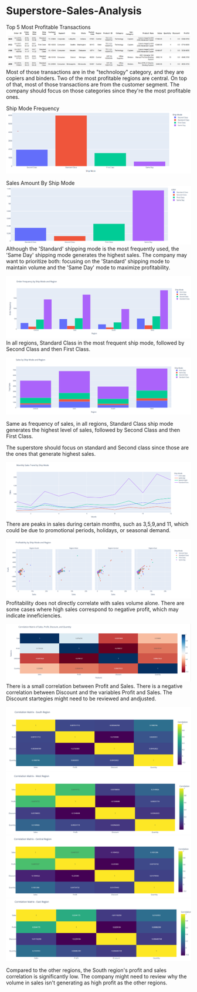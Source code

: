 # Superstore-Sales-Analysis
Top 5 Most Profitable Transactions
![Most Profitable products table](https://github.com/julialorrayne/Projects-images/blob/main/superstore/5%20most%20profitable.png?raw=true)
Most of those transactions are in the "technology" category, and they are copiers and binders. Two of the most profitable regions are central. On top of that, most of those transactions are from the customer segment. The company should focus on those categories since they're the most profitable ones.


Ship Mode Frequency
![ship mode frequency](https://github.com/julialorrayne/Projects-images/blob/main/superstore/ship%20mode.png?raw=true)

Sales Amount By Ship Mode
![ship mode sales](https://github.com/julialorrayne/Projects-images/blob/main/superstore/ship%20mode%20sales.png?raw=true)
Although the 'Standard' shipping mode is the most frequently used, the 'Same Day' shipping mode generates the highest sales. The company may want to prioritize both: focusing on the 'Standard' shipping mode to maintain volume and the 'Same Day' mode to maximize profitability.


![order frequency by ship mode and region](https://github.com/julialorrayne/Projects-images/blob/main/superstore/order%20frequency%20by%20ship%20mode%20and%20region.png?raw=true)
In all regions, Standard Class in the most frequent ship mode, followed by Second Class and then First Class.


![sales by ship mode and region](https://github.com/julialorrayne/Projects-images/blob/main/superstore/sales%20by%20ship%20mode%20and%20region.png?raw=true)

Same as frequency of sales, in all regions, Standard Class ship mode generates the highest level of sales, followed by Second Class and then First Class.

The superstore should focus on standard and Second class since those are the ones that generate highest sales.


![monthly sales trend by ship mode](https://github.com/julialorrayne/Projects-images/blob/main/superstore/monthly%20sales%20trend%20by%20ship%20mode.png?raw=true)
There are peaks in sales during certain months, such as 3,5,9,and 11, which could be due to promotional periods, holidays, or seasonal demand.

![profitability correlation with ship mode and region](https://github.com/julialorrayne/Projects-images/blob/main/superstore/profitability%20correlation%20with%20ship%20mode%20and%20region.png?raw=true)
Profitability does not directly correlate with sales volume alone.
There are some cases where high sales correspond to negative profit, which may indicate inneficiencies.



![correlation matrix](https://github.com/julialorrayne/Projects-images/blob/main/superstore/correlation%20matrix.png?raw=true)
There is a small correlation between Profit and Sales.
There is a negative correlation between Discount and the variables Profit and Sales. The Discount startegies might need to be reviewed and andjusted.

![correlation south](https://github.com/julialorrayne/Projects-images/blob/main/superstore/correlation%20south.png?raw=true)
![correlation west](https://github.com/julialorrayne/Projects-images/blob/main/superstore/correlation%20west.png?raw=true)
![correlation central](https://github.com/julialorrayne/Projects-images/blob/main/superstore/correlation%20central.png?raw=true)
![correlation east](https://github.com/julialorrayne/Projects-images/blob/main/superstore/correlation%20east.png?raw=true)

Compared to the other regions, the South region's profit and sales correlation is significantly low. The company might need to review why the volume in sales isn't generating as high profit as the other regions.

